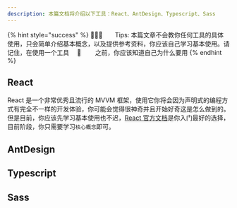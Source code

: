 ```yaml
---
description: 本篇文档将介绍以下工具：React、AntDesign、Typescript、Sass
---
```


{% hint style="success" %}
🧙🏻‍♂️  Tips: 本篇文章不会教你任何工具的具体使用，只会简单介绍基本概念，以及提供参考资料，你应该自己学习基本使用。请记住，在使用一个工具  🔧   之前，你应该知道自己为什么要用
{% endhint %}

## React

React 是一个非常优秀且流行的 MVVM 框架，使用它你将会因为声明式的编程方式有完全不一样的开发体验，你可能会觉得很神奇并且开始好奇这是怎么做到的。
但是目前，你应该先学习基本使用也不迟，[React 官方文档](https://zh-hans.reactjs.org/docs/hello-world.html)是你入门最好的选择，目前阶段，你只需要学习`核心概念`即可。

## AntDesign

## Typescript

## Sass
